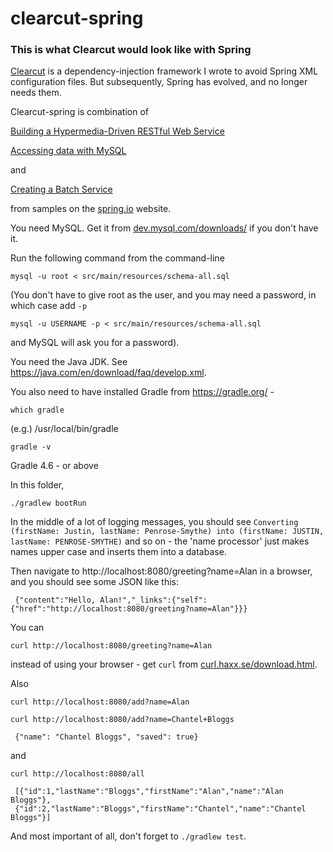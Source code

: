 # clearcut-spring

### This is what Clearcut would look like with Spring

[Clearcut](https://github.com/pdxrod/clearcut) is a dependency-injection framework I wrote to avoid
Spring XML configuration files. But subsequently, Spring has evolved, and no longer needs them.

Clearcut-spring is combination of

[Building a Hypermedia-Driven RESTful Web Service](https://spring.io/guides/gs/rest-hateoas/)

[Accessing data with MySQL](https://spring.io/guides/gs/accessing-data-mysql/)

and

[Creating a Batch Service](https://spring.io/guides/gs/batch-processing/)

from samples on the [spring.io](https://spring.io/) website.

You need MySQL. Get it from [dev.mysql.com/downloads/](https://dev.mysql.com/downloads/) if you don't have it.

Run the following command from the command-line

`mysql -u root < src/main/resources/schema-all.sql`

(You don't have to give root as the user, and you may need a password, in which case add `-p`

`mysql -u USERNAME -p < src/main/resources/schema-all.sql`

and MySQL will ask you for a password).

You need the Java JDK. See https://java.com/en/download/faq/develop.xml.

You also need to have installed Gradle from https://gradle.org/ -

  `which gradle`

  (e.g.) /usr/local/bin/gradle

  `gradle -v`

  Gradle 4.6 - or above

In this folder,

`./gradlew bootRun`

In the middle of a lot of logging messages, you should see
`Converting (firstName: Justin, lastName: Penrose-Smythe) into (firstName: JUSTIN, lastName: PENROSE-SMYTHE)`
and so on - the 'name processor' just makes names upper case and inserts them into a database.

Then navigate to http://localhost:8080/greeting?name=Alan in a browser, and you
should see some JSON like this:

     {"content":"Hello, Alan!","_links":{"self":{"href":"http://localhost:8080/greeting?name=Alan"}}}

You can

`curl http://localhost:8080/greeting?name=Alan`

instead of using your browser - get `curl` from
[curl.haxx.se/download.html](https://curl.haxx.se/download.html).

Also

`curl http://localhost:8080/add?name=Alan`

`curl http://localhost:8080/add?name=Chantel+Bloggs`

     {"name": "Chantel Bloggs", "saved": true}

and

`curl http://localhost:8080/all`

     [{"id":1,"lastName":"Bloggs","firstName":"Alan","name":"Alan Bloggs"},
     {"id":2,"lastName":"Bloggs","firstName":"Chantel","name":"Chantel Bloggs"}]

And most important of all, don't forget to `./gradlew test`.
